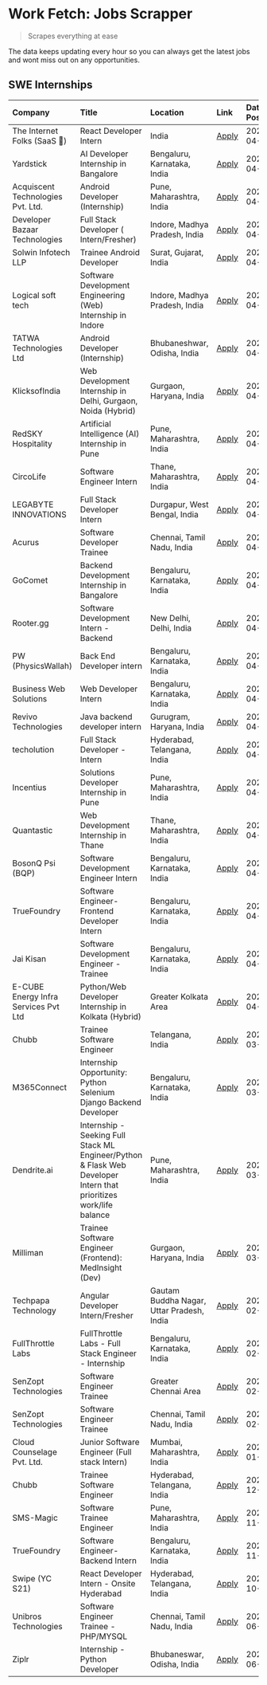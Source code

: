 # Work Fetch: Jobs Scrapper
> Scrapes everything at ease

The data keeps updating every hour so you can always get the latest jobs and wont miss out on any opportunities.

## SWE Internships
<!--START_SECTION:workfetch-->
| Company                              | Title                                                                                                              | Location                                  | Link                                                                                                                                                                                                                                                                                                                            | Date Posted   |
|:-------------------------------------|:-------------------------------------------------------------------------------------------------------------------|:------------------------------------------|:--------------------------------------------------------------------------------------------------------------------------------------------------------------------------------------------------------------------------------------------------------------------------------------------------------------------------------|:--------------|
| The Internet Folks (SaaS 🚀)          | React Developer Intern                                                                                             | India                                     | [Apply](https://in.linkedin.com/jobs/view/react-developer-intern-at-the-internet-folks-saas-%F0%9F%9A%80-3911499052?position=43&pageNum=0&refId=iIxo5SiivWfaP7HQcJOKKw%3D%3D&trackingId=3jmuZAor6liAblMGvDOj3w%3D%3D&trk=public_jobs_jserp-result_search-card)                                                                  | 2024-04-29    |
| Yardstick                            | AI Developer Internship in Bangalore                                                                               | Bengaluru, Karnataka, India               | [Apply](https://in.linkedin.com/jobs/view/ai-developer-internship-in-bangalore-at-yardstick-3912040150?position=17&pageNum=0&refId=iIxo5SiivWfaP7HQcJOKKw%3D%3D&trackingId=HPny1Ye7at0E%2FHQZHHyeAA%3D%3D&trk=public_jobs_jserp-result_search-card)                                                                             | 2024-04-26    |
| Acquiscent Technologies Pvt. Ltd.    | Android Developer (Internship)                                                                                     | Pune, Maharashtra, India                  | [Apply](https://in.linkedin.com/jobs/view/android-developer-internship-at-acquiscent-technologies-pvt-ltd-3909395375?position=33&pageNum=0&refId=iIxo5SiivWfaP7HQcJOKKw%3D%3D&trackingId=YwG81epNvJ1%2BV16MAd9ECA%3D%3D&trk=public_jobs_jserp-result_search-card)                                                               | 2024-04-26    |
| Developer Bazaar Technologies        | Full Stack Developer ( Intern/Fresher)                                                                             | Indore, Madhya Pradesh, India             | [Apply](https://in.linkedin.com/jobs/view/full-stack-developer-intern-fresher-at-developer-bazaar-technologies-3911563564?position=58&pageNum=0&refId=iIxo5SiivWfaP7HQcJOKKw%3D%3D&trackingId=NB09Zm1KtdFeUmsoRKDVUQ%3D%3D&trk=public_jobs_jserp-result_search-card)                                                            | 2024-04-26    |
| Solwin Infotech LLP                  | Trainee Android Developer                                                                                          | Surat, Gujarat, India                     | [Apply](https://in.linkedin.com/jobs/view/trainee-android-developer-at-solwin-infotech-llp-3909398018?position=59&pageNum=0&refId=iIxo5SiivWfaP7HQcJOKKw%3D%3D&trackingId=kwpWmohUuMZV%2BZEv4pj%2BBg%3D%3D&trk=public_jobs_jserp-result_search-card)                                                                            | 2024-04-26    |
| Logical soft tech                    | Software Development Engineering (Web) Internship in Indore                                                        | Indore, Madhya Pradesh, India             | [Apply](https://in.linkedin.com/jobs/view/software-development-engineering-web-internship-in-indore-at-logical-soft-tech-3911339813?position=15&pageNum=0&refId=iIxo5SiivWfaP7HQcJOKKw%3D%3D&trackingId=5Gl5rfUi6G8fLwxe%2BOy1zQ%3D%3D&trk=public_jobs_jserp-result_search-card)                                                | 2024-04-25    |
| TATWA Technologies Ltd               | Android Developer (Internship)                                                                                     | Bhubaneshwar, Odisha, India               | [Apply](https://in.linkedin.com/jobs/view/android-developer-internship-at-tatwa-technologies-ltd-3909032408?position=42&pageNum=0&refId=iIxo5SiivWfaP7HQcJOKKw%3D%3D&trackingId=Q8TaAjRGRmSuWxoLkhCJBg%3D%3D&trk=public_jobs_jserp-result_search-card)                                                                          | 2024-04-25    |
| KlicksofIndia                        | Web Development Internship in Delhi, Gurgaon, Noida (Hybrid)                                                       | Gurgaon, Haryana, India                   | [Apply](https://in.linkedin.com/jobs/view/web-development-internship-in-delhi-gurgaon-noida-hybrid-at-klicksofindia-3911339800?position=44&pageNum=0&refId=iIxo5SiivWfaP7HQcJOKKw%3D%3D&trackingId=ahIsL8dosIPUbLN9pfwUbg%3D%3D&trk=public_jobs_jserp-result_search-card)                                                       | 2024-04-25    |
| RedSKY Hospitality                   | Artificial Intelligence (AI) Internship in Pune                                                                    | Pune, Maharashtra, India                  | [Apply](https://in.linkedin.com/jobs/view/artificial-intelligence-ai-internship-in-pune-at-redsky-hospitality-3911339766?position=48&pageNum=0&refId=iIxo5SiivWfaP7HQcJOKKw%3D%3D&trackingId=UvIn5uvca8IT7znYPbEzrw%3D%3D&trk=public_jobs_jserp-result_search-card)                                                             | 2024-04-25    |
| CircoLife                            | Software Engineer Intern                                                                                           | Thane, Maharashtra, India                 | [Apply](https://in.linkedin.com/jobs/view/software-engineer-intern-at-circolife-3909114641?position=55&pageNum=0&refId=iIxo5SiivWfaP7HQcJOKKw%3D%3D&trackingId=VkACexzS2o2jIbnCv9SnBg%3D%3D&trk=public_jobs_jserp-result_search-card)                                                                                           | 2024-04-25    |
| LEGABYTE INNOVATIONS                 | Full Stack Developer Intern                                                                                        | Durgapur, West Bengal, India              | [Apply](https://in.linkedin.com/jobs/view/full-stack-developer-intern-at-legabyte-innovations-3909242720?position=52&pageNum=0&refId=iIxo5SiivWfaP7HQcJOKKw%3D%3D&trackingId=fWPSj7Fz9sLSQPG63mlmpg%3D%3D&trk=public_jobs_jserp-result_search-card)                                                                             | 2024-04-24    |
| Acurus                               | Software Developer Trainee                                                                                         | Chennai, Tamil Nadu, India                | [Apply](https://in.linkedin.com/jobs/view/software-developer-trainee-at-acurus-3907363844?position=13&pageNum=0&refId=iIxo5SiivWfaP7HQcJOKKw%3D%3D&trackingId=q%2FkbWUJczcTNUQQQyz%2FefQ%3D%3D&trk=public_jobs_jserp-result_search-card)                                                                                        | 2024-04-23    |
| GoComet                              | Backend Development Internship in Bangalore                                                                        | Bengaluru, Karnataka, India               | [Apply](https://in.linkedin.com/jobs/view/backend-development-internship-in-bangalore-at-gocomet-3908958124?position=46&pageNum=0&refId=iIxo5SiivWfaP7HQcJOKKw%3D%3D&trackingId=mXmighPRRoGpBhn5nI4cxA%3D%3D&trk=public_jobs_jserp-result_search-card)                                                                          | 2024-04-23    |
| Rooter.gg                            | Software Development Intern - Backend                                                                              | New Delhi, Delhi, India                   | [Apply](https://in.linkedin.com/jobs/view/software-development-intern-backend-at-rooter-gg-3907328993?position=56&pageNum=0&refId=iIxo5SiivWfaP7HQcJOKKw%3D%3D&trackingId=Btk6%2FebQQ3Us9XbGdVphMw%3D%3D&trk=public_jobs_jserp-result_search-card)                                                                              | 2024-04-23    |
| PW (PhysicsWallah)                   | Back End Developer intern                                                                                          | Bengaluru, Karnataka, India               | [Apply](https://in.linkedin.com/jobs/view/back-end-developer-intern-at-pw-physicswallah-3907293630?position=14&pageNum=0&refId=iIxo5SiivWfaP7HQcJOKKw%3D%3D&trackingId=IgXGio8uYarejXYckTjznQ%3D%3D&trk=public_jobs_jserp-result_search-card)                                                                                   | 2024-04-22    |
| Business Web Solutions               | Web Developer Intern                                                                                               | Bengaluru, Karnataka, India               | [Apply](https://in.linkedin.com/jobs/view/web-developer-intern-at-business-web-solutions-3906717928?position=10&pageNum=0&refId=iIxo5SiivWfaP7HQcJOKKw%3D%3D&trackingId=FPV4AQADfaMOZ0GshUqB4A%3D%3D&trk=public_jobs_jserp-result_search-card)                                                                                  | 2024-04-20    |
| Revivo Technologies                  | Java backend developer intern                                                                                      | Gurugram, Haryana, India                  | [Apply](https://in.linkedin.com/jobs/view/java-backend-developer-intern-at-revivo-technologies-3906034446?position=20&pageNum=0&refId=iIxo5SiivWfaP7HQcJOKKw%3D%3D&trackingId=r9EJ8Z0LvO0bahd3Xe0qkg%3D%3D&trk=public_jobs_jserp-result_search-card)                                                                            | 2024-04-19    |
| techolution                          | Full Stack Developer - Intern                                                                                      | Hyderabad, Telangana, India               | [Apply](https://in.linkedin.com/jobs/view/full-stack-developer-intern-at-techolution-3904814977?position=23&pageNum=0&refId=iIxo5SiivWfaP7HQcJOKKw%3D%3D&trackingId=GVt9%2Bvueh0W3GsGyrJO%2FPg%3D%3D&trk=public_jobs_jserp-result_search-card)                                                                                  | 2024-04-18    |
| Incentius                            | Solutions Developer Internship in Pune                                                                             | Pune, Maharashtra, India                  | [Apply](https://in.linkedin.com/jobs/view/solutions-developer-internship-in-pune-at-incentius-3904329499?position=7&pageNum=0&refId=iIxo5SiivWfaP7HQcJOKKw%3D%3D&trackingId=nLaVTAdGu8TZQRrclPHLPg%3D%3D&trk=public_jobs_jserp-result_search-card)                                                                              | 2024-04-17    |
| Quantastic                           | Web Development Internship in Thane                                                                                | Thane, Maharashtra, India                 | [Apply](https://in.linkedin.com/jobs/view/web-development-internship-in-thane-at-quantastic-3888221292?position=37&pageNum=0&refId=iIxo5SiivWfaP7HQcJOKKw%3D%3D&trackingId=gmj%2BiPXrQM4m8dCh%2BwzxiQ%3D%3D&trk=public_jobs_jserp-result_search-card)                                                                           | 2024-04-08    |
| BosonQ Psi (BQP)                     | Software Development Engineer Intern                                                                               | Bengaluru, Karnataka, India               | [Apply](https://in.linkedin.com/jobs/view/software-development-engineer-intern-at-bosonq-psi-bqp-3888328596?position=18&pageNum=0&refId=iIxo5SiivWfaP7HQcJOKKw%3D%3D&trackingId=lCuxJTqP0EsW34Ts%2BnHFFw%3D%3D&trk=public_jobs_jserp-result_search-card)                                                                        | 2024-04-06    |
| TrueFoundry                          | Software Engineer- Frontend Developer Intern                                                                       | Bengaluru, Karnataka, India               | [Apply](https://in.linkedin.com/jobs/view/software-engineer-frontend-developer-intern-at-truefoundry-3887320206?position=9&pageNum=0&refId=iIxo5SiivWfaP7HQcJOKKw%3D%3D&trackingId=odEWddXN7cAdJzbjkpx9Dw%3D%3D&trk=public_jobs_jserp-result_search-card)                                                                       | 2024-04-05    |
| Jai Kisan                            | Software Development Engineer - Trainee                                                                            | Bengaluru, Karnataka, India               | [Apply](https://in.linkedin.com/jobs/view/software-development-engineer-trainee-at-jai-kisan-3913911193?position=12&pageNum=0&refId=iIxo5SiivWfaP7HQcJOKKw%3D%3D&trackingId=pZYJr1ZGG%2FCiYJ0Mn8Opig%3D%3D&trk=public_jobs_jserp-result_search-card)                                                                            | 2024-04-04    |
| E-CUBE Energy Infra Services Pvt Ltd | Python/Web Developer Internship in Kolkata (Hybrid)                                                                | Greater Kolkata Area                      | [Apply](https://in.linkedin.com/jobs/view/python-web-developer-internship-in-kolkata-hybrid-at-e-cube-energy-infra-services-pvt-ltd-3882160442?position=3&pageNum=0&refId=iIxo5SiivWfaP7HQcJOKKw%3D%3D&trackingId=UddnpdJYCHBIqQxKiiB%2Bdw%3D%3D&trk=public_jobs_jserp-result_search-card)                                      | 2024-04-02    |
| Chubb                                | Trainee Software Engineer                                                                                          | Telangana, India                          | [Apply](https://in.linkedin.com/jobs/view/trainee-software-engineer-at-chubb-3909641440?position=11&pageNum=0&refId=iIxo5SiivWfaP7HQcJOKKw%3D%3D&trackingId=alFnUZXs3jBPLBODz94%2B1A%3D%3D&trk=public_jobs_jserp-result_search-card)                                                                                            | 2024-03-30    |
| M365Connect                          | Internship Opportunity: Python Selenium Django Backend Developer                                                   | Bengaluru, Karnataka, India               | [Apply](https://in.linkedin.com/jobs/view/internship-opportunity-python-selenium-django-backend-developer-at-m365connect-3868219387?position=54&pageNum=0&refId=iIxo5SiivWfaP7HQcJOKKw%3D%3D&trackingId=ayHGYqxIWhoFuP7FK019gQ%3D%3D&trk=public_jobs_jserp-result_search-card)                                                  | 2024-03-24    |
| Dendrite.ai                          | Internship - Seeking Full Stack ML Engineer/Python & Flask Web Developer Intern that prioritizes work/life balance | Pune, Maharashtra, India                  | [Apply](https://in.linkedin.com/jobs/view/internship-seeking-full-stack-ml-engineer-python-flask-web-developer-intern-that-prioritizes-work-life-balance-at-dendrite-ai-3853583202?position=53&pageNum=0&refId=iIxo5SiivWfaP7HQcJOKKw%3D%3D&trackingId=wpgFQUkRwb%2BnmrlmlIeIhg%3D%3D&trk=public_jobs_jserp-result_search-card) | 2024-03-12    |
| Milliman                             | Trainee Software Engineer (Frontend): MedInsight (Dev)                                                             | Gurgaon, Haryana, India                   | [Apply](https://in.linkedin.com/jobs/view/trainee-software-engineer-frontend-medinsight-dev-at-milliman-3792874280?position=5&pageNum=0&refId=iIxo5SiivWfaP7HQcJOKKw%3D%3D&trackingId=Q2%2BsQdwHaHCZW3MB2vBM3w%3D%3D&trk=public_jobs_jserp-result_search-card)                                                                  | 2024-03-01    |
| Techpapa Technology                  | Angular Developer Intern/Fresher                                                                                   | Gautam Buddha Nagar, Uttar Pradesh, India | [Apply](https://in.linkedin.com/jobs/view/angular-developer-intern-fresher-at-techpapa-technology-3834305862?position=47&pageNum=0&refId=iIxo5SiivWfaP7HQcJOKKw%3D%3D&trackingId=BAStEOM8SQFrZhudohJdsw%3D%3D&trk=public_jobs_jserp-result_search-card)                                                                         | 2024-02-20    |
| FullThrottle Labs                    | FullThrottle Labs - Full Stack Engineer - Internship                                                               | Bengaluru, Karnataka, India               | [Apply](https://in.linkedin.com/jobs/view/fullthrottle-labs-full-stack-engineer-internship-at-fullthrottle-labs-3829636016?position=41&pageNum=0&refId=iIxo5SiivWfaP7HQcJOKKw%3D%3D&trackingId=mbQXPQvOedIDA7Fps%2FYfKg%3D%3D&trk=public_jobs_jserp-result_search-card)                                                         | 2024-02-17    |
| SenZopt Technologies                 | Software Engineer Trainee                                                                                          | Greater Chennai Area                      | [Apply](https://in.linkedin.com/jobs/view/software-engineer-trainee-at-senzopt-technologies-3827688781?position=25&pageNum=0&refId=iIxo5SiivWfaP7HQcJOKKw%3D%3D&trackingId=tcS6gXoDiNG8KXS9MYc4wg%3D%3D&trk=public_jobs_jserp-result_search-card)                                                                               | 2024-02-12    |
| SenZopt Technologies                 | Software Engineer Trainee                                                                                          | Chennai, Tamil Nadu, India                | [Apply](https://in.linkedin.com/jobs/view/software-engineer-trainee-at-senzopt-technologies-3827686880?position=36&pageNum=0&refId=iIxo5SiivWfaP7HQcJOKKw%3D%3D&trackingId=WmycRKxDp5XTuVSisjhyiA%3D%3D&trk=public_jobs_jserp-result_search-card)                                                                               | 2024-02-12    |
| Cloud Counselage Pvt. Ltd.           | Junior Software Engineer (Full stack Intern)                                                                       | Mumbai, Maharashtra, India                | [Apply](https://in.linkedin.com/jobs/view/junior-software-engineer-full-stack-intern-at-cloud-counselage-pvt-ltd-3803132814?position=19&pageNum=0&refId=iIxo5SiivWfaP7HQcJOKKw%3D%3D&trackingId=KmjEvVZmJH%2BRFeCiH%2FKw4A%3D%3D&trk=public_jobs_jserp-result_search-card)                                                      | 2024-01-11    |
| Chubb                                | Trainee Software Engineer                                                                                          | Hyderabad, Telangana, India               | [Apply](https://in.linkedin.com/jobs/view/trainee-software-engineer-at-chubb-3811550279?position=60&pageNum=0&refId=iIxo5SiivWfaP7HQcJOKKw%3D%3D&trackingId=RKvhqk%2BPqayigU2C4kq10A%3D%3D&trk=public_jobs_jserp-result_search-card)                                                                                            | 2023-12-28    |
| SMS-Magic                            | Software Trainee Engineer                                                                                          | Pune, Maharashtra, India                  | [Apply](https://in.linkedin.com/jobs/view/software-trainee-engineer-at-sms-magic-3761409781?position=21&pageNum=0&refId=iIxo5SiivWfaP7HQcJOKKw%3D%3D&trackingId=L3ypJpaZrQ4dJ61GvkhoXw%3D%3D&trk=public_jobs_jserp-result_search-card)                                                                                          | 2023-11-16    |
| TrueFoundry                          | Software Engineer-Backend Intern                                                                                   | Bengaluru, Karnataka, India               | [Apply](https://in.linkedin.com/jobs/view/software-engineer-backend-intern-at-truefoundry-3779508170?position=22&pageNum=0&refId=iIxo5SiivWfaP7HQcJOKKw%3D%3D&trackingId=h%2FGks%2BbbWDjk6bMLC7wHgA%3D%3D&trk=public_jobs_jserp-result_search-card)                                                                             | 2023-11-10    |
| Swipe (YC S21)                       | React Developer Intern - Onsite Hyderabad                                                                          | Hyderabad, Telangana, India               | [Apply](https://in.linkedin.com/jobs/view/react-developer-intern-onsite-hyderabad-at-swipe-yc-s21-3737600089?position=28&pageNum=0&refId=iIxo5SiivWfaP7HQcJOKKw%3D%3D&trackingId=Tp8vbcmV7s%2BybpVqIQ6eCw%3D%3D&trk=public_jobs_jserp-result_search-card)                                                                       | 2023-10-13    |
| Unibros Technologies                 | Software Engineer Trainee - PHP/MYSQL                                                                              | Chennai, Tamil Nadu, India                | [Apply](https://in.linkedin.com/jobs/view/software-engineer-trainee-php-mysql-at-unibros-technologies-3656599241?position=26&pageNum=0&refId=iIxo5SiivWfaP7HQcJOKKw%3D%3D&trackingId=PwL2eqnWW839ZSt5M5qXkQ%3D%3D&trk=public_jobs_jserp-result_search-card)                                                                     | 2023-06-12    |
| Ziplr                                | Internship - Python Developer                                                                                      | Bhubaneswar, Odisha, India                | [Apply](https://in.linkedin.com/jobs/view/internship-python-developer-at-ziplr-3645677592?position=49&pageNum=0&refId=iIxo5SiivWfaP7HQcJOKKw%3D%3D&trackingId=%2FjSUEqQvdQk44U8cLVmpgQ%3D%3D&trk=public_jobs_jserp-result_search-card)                                                                                          | 2023-06-02    |
<!--END_SECTION:workfetch-->
